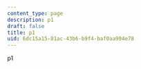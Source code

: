 ```yaml
---
content_type: page
description: p1
draft: false
title: p1
uid: 6dc15a15-81ac-43b6-b9f4-baf0aa904e78
---
```

p1